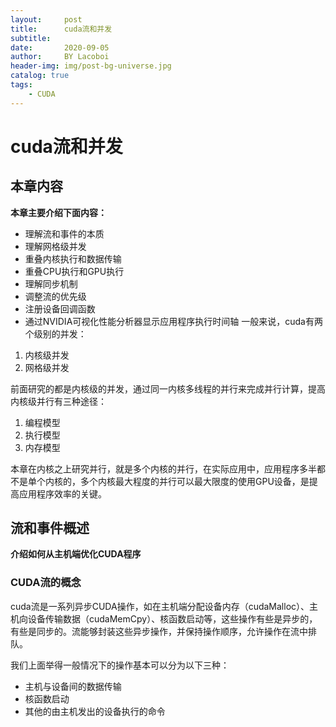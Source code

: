 ```yaml
---
layout:     post
title:      cuda流和并发
subtitle:   
date:       2020-09-05
author:     BY Lacoboi
header-img: img/post-bg-universe.jpg
catalog: true
tags:
    - CUDA
---
```


# cuda流和并发

## 本章内容

**本章主要介绍下面内容：**
- 理解流和事件的本质
- 理解网格级并发
- 重叠内核执行和数据传输
- 重叠CPU执行和GPU执行
- 理解同步机制
- 调整流的优先级
- 注册设备回调函数
- 通过NVIDIA可视化性能分析器显示应用程序执行时间轴
一般来说，cuda有两个级别的并发：
1. 内核级并发
2. 网格级并发

前面研究的都是内核级的并发，通过同一内核多线程的并行来完成并行计算，提高内核级并行有三种途径：
1. 编程模型
2. 执行模型
3. 内存模型

本章在内核之上研究并行，就是多个内核的并行，在实际应用中，应用程序多半都不是单个内核的，多个内核最大程度的并行可以最大限度的使用GPU设备，是提高应用程序效率的关键。

## 流和事件概述
**介绍如何从主机端优化CUDA程序**

### CUDA流的概念

cuda流是一系列异步CUDA操作，如在主机端分配设备内存（cudaMalloc）、主机向设备传输数据（cudaMemCpy）、核函数启动等，这些操作有些是异步的，有些是同步的。流能够封装这些异步操作，并保持操作顺序，允许操作在流中排队。

我们上面举得一般情况下的操作基本可以分为以下三种：
- 主机与设备间的数据传输
- 核函数启动
- 其他的由主机发出的设备执行的命令

